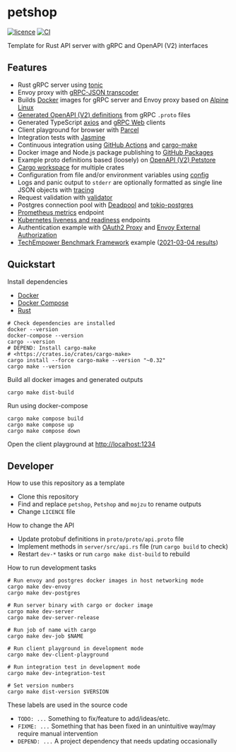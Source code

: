 # petshop

[![licence](https://img.shields.io/github/license/mojzu/petshop?label=licence)](https://github.com/mojzu/petshop/blob/master/LICENCE)
[![CI](https://github.com/mojzu/petshop/workflows/CI/badge.svg?branch=main)](https://github.com/mojzu/petshop/actions/workflows/ci.yml)

Template for Rust API server with gRPC and OpenAPI (V2) interfaces

## Features

- Rust gRPC server using [tonic](https://github.com/hyperium/tonic)
- Envoy proxy with [gRPC-JSON transcoder](https://www.envoyproxy.io/docs/envoy/latest/configuration/http/http_filters/grpc_json_transcoder_filter)
- Builds [Docker](https://docs.docker.com/reference/) images for gRPC server and Envoy proxy based on [Alpine Linux](https://alpinelinux.org/)
- [Generated OpenAPI (V2) definitions](https://github.com/grpc-ecosystem/grpc-gateway) from gRPC `.proto` files
- Generated TypeScript [axios](https://github.com/axios/axios) and [gRPC Web](https://github.com/grpc/grpc-web) clients
- Client playground for browser with [Parcel](https://v2.parceljs.org/)
- Integration tests with [Jasmine](https://jasmine.github.io/)
- Continuous integration using [GitHub Actions](https://github.com/features/actions) and [cargo-make](https://github.com/sagiegurari/cargo-make)
- Docker image and Node.js package publishing to [GitHub Packages](https://github.com/features/packages)
- Example proto definitions based (loosely) on [OpenAPI (V2) Petstore](https://petstore.swagger.io/#/)
- [Cargo workspace](https://doc.rust-lang.org/book/ch14-03-cargo-workspaces.html) for multiple crates
- Configuration from file and/or environment variables using [config](https://github.com/mehcode/config-rs)
- Logs and panic output to `stderr` are optionally formatted as single line JSON objects with [tracing](https://tracing.rs/tracing/)
- Request validation with [validator](https://github.com/Keats/validator)
- Postgres connection pool with [Deadpool](https://github.com/bikeshedder/deadpool) and [tokio-postgres](https://crates.io/crates/tokio-postgres)
- [Prometheus metrics](https://prometheus.io/) endpoint
- [Kubernetes liveness and readiness](https://kubernetes.io/docs/tasks/configure-pod-container/configure-liveness-readiness-startup-probes/) endpoints
- Authentication example with [OAuth2 Proxy](https://oauth2-proxy.github.io/oauth2-proxy/) and [Envoy External Authorization](https://www.envoyproxy.io/docs/envoy/latest/api-v2/config/filter/http/ext_authz/v2/ext_authz.proto)
- [TechEmpower Benchmark Framework](https://www.techempower.com/benchmarks/) example ([2021-03-04 results](https://www.techempower.com/benchmarks/#section=test&shareid=e8cbd6d2-802d-4e44-9537-d6328dff022f))

## Quickstart

Install dependencies

- [Docker](https://docs.docker.com/)
- [Docker Compose](https://docs.docker.com/compose/)
- [Rust](https://www.rust-lang.org/)

```shell
# Check dependencies are installed
docker --version
docker-compose --version
cargo --version
# DEPEND: Install cargo-make
# <https://crates.io/crates/cargo-make>
cargo install --force cargo-make --version "~0.32"
cargo make --version
```

Build all docker images and generated outputs

```shell
cargo make dist-build
```

Run using docker-compose

```shell
cargo make compose build
cargo make compose up
cargo make compose down
```

Open the client playground at <http://localhost:1234>

## Developer

How to use this repository as a template

- Clone this repository
- Find and replace `petshop`, `Petshop` and `mojzu` to rename outputs
- Change `LICENCE` file

How to change the API

- Update protobuf definitions in `proto/proto/api.proto` file
- Implement methods in `server/src/api.rs` file (run `cargo build` to check)
- Restart `dev-*` tasks or run `cargo make dist-build` to rebuild

How to run development tasks

```shell
# Run envoy and postgres docker images in host networking mode
cargo make dev-envoy
cargo make dev-postgres

# Run server binary with cargo or docker image
cargo make dev-server
cargo make dev-server-release

# Run job of name with cargo
cargo make dev-job $NAME

# Run client playground in development mode
cargo make dev-client-playground

# Run integration test in development mode
cargo make dev-integration-test

# Set version numbers
cargo make dist-version $VERSION
```

These labels are used in the source code

- `TODO: ...` Something to fix/feature to add/ideas/etc.
- `FIXME: ...` Something that has been fixed in an unintuitive way/may require manual intervention
- `DEPEND: ...` A project dependency that needs updating occasionally
